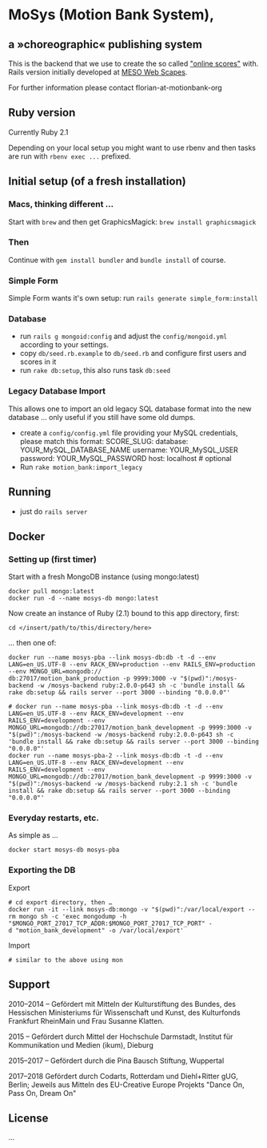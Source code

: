 # MoSys (Motion Bank System),
## a »choreographic« publishing system

This is the backend that we use to create the so called ["online scores"](http://scores.motionbank.org/) with.
Rails version initially developed at [MESO Web Scapes](http://www.meso.net/web%20scapes).

For further information please contact florian-at-motionbank-org

## Ruby version
Currently Ruby 2.1

Depending on your local setup you might want to use rbenv and then tasks are run with `rbenv exec ...` prefixed.

## Initial setup (of a fresh installation)

### Macs, thinking different …
Start with `brew` and then get GraphicsMagick: `brew install graphicsmagick`

### Then
Continue with `gem install bundler` and `bundle install` of course.

### Simple Form
Simple Form wants it's own setup: run `rails generate simple_form:install`

### Database
* run `rails g mongoid:config` and adjust the `config/mongoid.yml` according to
  your settings.
* copy `db/seed.rb.example` to `db/seed.rb` and configure first users and scores in it
* run `rake db:setup`, this also runs task `db:seed`

### Legacy Database Import
This allows one to import an old legacy SQL database format into the new database … only useful if you still have some old dumps.
* create a `config/config.yml` file providing your MySQL credentials,
  please match this format:
      SCORE_SLUG:
        database: YOUR_MySQL_DATABASE_NAME
        username: YOUR_MySQL_USER
        password: YOUR_MySQL_PASSWORD
        host: localhost # optional
* Run `rake motion_bank:import_legacy`

## Running

* just do `rails server`

## Docker

### Setting up (first timer)
Start with a fresh MongoDB instance (using mongo:latest)
```
docker pull mongo:latest
docker run -d --name mosys-db mongo:latest
```

Now create an instance of Ruby (2.1) bound to this app directory, first:
```
cd </insert/path/to/this/directory/here>
```
… then one of:
```
docker run --name mosys-pba --link mosys-db:db -t -d --env LANG=en_US.UTF-8 --env RACK_ENV=production --env RAILS_ENV=production --env MONGO_URL=mongodb://
db:27017/motion_bank_production -p 9999:3000 -v "$(pwd)":/mosys-backend -w /mosys-backend ruby:2.0.0-p643 sh -c 'bundle install && rake db:setup && rails server --port 3000 --binding "0.0.0.0"'
```
```
# docker run --name mosys-pba --link mosys-db:db -t -d --env LANG=en_US.UTF-8 --env RACK_ENV=development --env RAILS_ENV=development --env MONGO_URL=mongodb://db:27017/motion_bank_development -p 9999:3000 -v "$(pwd)":/mosys-backend -w /mosys-backend ruby:2.0.0-p643 sh -c 'bundle install && rake db:setup && rails server --port 3000 --binding "0.0.0.0"'
docker run --name mosys-pba-2 --link mosys-db:db -t -d --env LANG=en_US.UTF-8 --env RACK_ENV=development --env RAILS_ENV=development --env MONGO_URL=mongodb://db:27017/motion_bank_development -p 9999:3000 -v "$(pwd)":/mosys-backend -w /mosys-backend ruby:2.1 sh -c 'bundle install && rake db:setup && rails server --port 3000 --binding "0.0.0.0"'
```

### Everyday restarts, etc.
As simple as …
```
docker start mosys-db mosys-pba
```

### Exporting the DB
Export
```
# cd export directory, then …
docker run -it --link mosys-db:mongo -v "$(pwd)":/var/local/export --rm mongo sh -c 'exec mongodump -h "$MONGO_PORT_27017_TCP_ADDR:$MONGO_PORT_27017_TCP_PORT" -
d "motion_bank_development" -o /var/local/export'
```
Import
```
# similar to the above using mon
```


## Support

2010–2014 – Gefördert mit Mitteln der Kulturstiftung des Bundes, des Hessischen Ministeriums für Wissenschaft und Kunst, des Kulturfonds Frankfurt RheinMain und Frau Susanne Klatten.

2015 – Gefördert durch Mittel der Hochschule Darmstadt, Institut für Kommunikation und Medien (ikum), Dieburg

2015–2017 – Gefördert durch die Pina Bausch Stiftung, Wuppertal

2017–2018 Gefördert durch Codarts, Rotterdam und Diehl+Ritter gUG, Berlin; Jeweils aus Mitteln des EU-Creative Europe Projekts "Dance On, Pass On, Dream On"

## License

...
